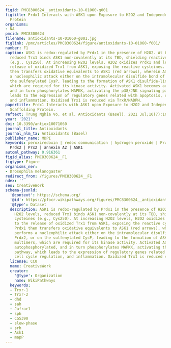 ```yaml
---
figid: PMC8300624__antioxidants-10-01060-g001
figtitle: Prdx1 Interacts with ASK1 upon Exposure to H2O2 and Independently of a Scaffolding
  Protein
organisms:
- NA
pmcid: PMC8300624
filename: antioxidants-10-01060-g001.jpg
figlink: /pmc/articles/PMC8300624/figure/antioxidants-10-01060-f001/
number: F1
caption: ASK1 is redox-regulated by Prdx1 in the presence of H2O2. At basal H2O2 levels,
  reduced Trx1 binds ASK1 non-covalently at its TBD, shielding reactive cysteines
  (e.g., Cys250). At increasing H2O2 levels, H2O2 oxidizes Prdx1 and leads to the
  release of oxidized Trx1 from ASK1, exposing the reactive cysteines. Oxidized Prdx1
  then transfers oxidative equivalents to ASK1 (red arrows), wherein ASK1 performs
  a nucleophilic attack either on the intramolecular disulfide bond of Prdx2, or on
  the sulfenylated CysP, leading to the formation of ASK1 disulfide-linked multimers,
  which are required for its kinase activity. Activated ASK1 becomes autophosphorylated,
  and in turn phosphorylates MAPKK, activating the p38/JNK signaling pathway, which
  leads to the expression of regulatory genes related with apoptosis, cell cycle regulation,
  and inflammation. Oxidized Trx1 is reduced via TrxR/NADPH.
papertitle: Prdx1 Interacts with ASK1 upon Exposure to H2O2 and Independently of a
  Scaffolding Protein.
reftext: Trung Nghia Vo, et al. Antioxidants (Basel). 2021 Jul;10(7):1060.
year: '2021'
doi: 10.3390/antiox10071060
journal_title: Antioxidants
journal_nlm_ta: Antioxidants (Basel)
publisher_name: MDPI
keywords: peroxiredoxin | redox communication | hydrogen peroxide | Prx1 | Prdx1 |
  Prdx2 | Prx2 | annexin A2 | ASK1
automl_pathway: 0.916361
figid_alias: PMC8300624__F1
figtype: Figure
organisms_ner:
- Drosophila melanogaster
redirect_from: /figures/PMC8300624__F1
ndex: ''
seo: CreativeWork
schema-jsonld:
  '@context': https://schema.org/
  '@id': https://pfocr.wikipathways.org/figures/PMC8300624__antioxidants-10-01060-g001.html
  '@type': Dataset
  description: ASK1 is redox-regulated by Prdx1 in the presence of H2O2. At basal
    H2O2 levels, reduced Trx1 binds ASK1 non-covalently at its TBD, shielding reactive
    cysteines (e.g., Cys250). At increasing H2O2 levels, H2O2 oxidizes Prdx1 and leads
    to the release of oxidized Trx1 from ASK1, exposing the reactive cysteines. Oxidized
    Prdx1 then transfers oxidative equivalents to ASK1 (red arrows), wherein ASK1
    performs a nucleophilic attack either on the intramolecular disulfide bond of
    Prdx2, or on the sulfenylated CysP, leading to the formation of ASK1 disulfide-linked
    multimers, which are required for its kinase activity. Activated ASK1 becomes
    autophosphorylated, and in turn phosphorylates MAPKK, activating the p38/JNK signaling
    pathway, which leads to the expression of regulatory genes related with apoptosis,
    cell cycle regulation, and inflammation. Oxidized Trx1 is reduced via TrxR/NADPH.
  license: CC0
  name: CreativeWork
  creator:
    '@type': Organization
    name: WikiPathways
  keywords:
  - Trxr-1
  - Trxr-2
  - dhd
  - sah
  - Jafrac1
  - sph
  - CG5390
  - slow-phase
  - srh
  - Ask1
  - mapP
---
```

